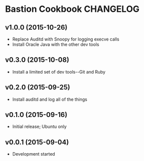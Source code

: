Bastion Cookbook CHANGELOG
==========================

v1.0.0 (2015-10-26)
-------------------
- Replace Auditd with Snoopy for logging execve calls
- Install Oracle Java with the other dev tools

v0.3.0 (2015-10-08)
-------------------
- Install a limited set of dev tools--Git and Ruby

v0.2.0 (2015-09-25)
-------------------
- Install auditd and log all of the things

v0.1.0 (2015-09-16)
-------------------
- Initial release; Ubuntu only

v0.0.1 (2015-09-04)
-------------------
- Development started
